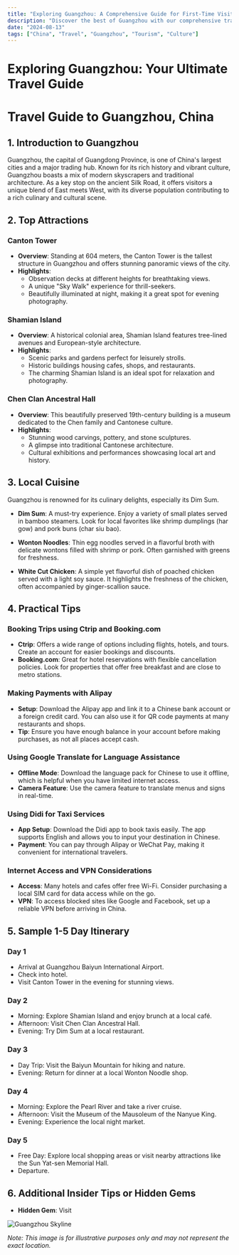 ```yaml
---
title: "Exploring Guangzhou: A Comprehensive Guide for First-Time Visitors"
description: "Discover the best of Guangzhou with our comprehensive travel guide. Explore top attractions, savor local cuisine, and get insider tips for an unforgettable Chinese adventure."
date: "2024-08-13"
tags: ["China", "Travel", "Guangzhou", "Tourism", "Culture"]
---
```


# Exploring Guangzhou: Your Ultimate Travel Guide

# Travel Guide to Guangzhou, China

## 1. Introduction to Guangzhou
Guangzhou, the capital of Guangdong Province, is one of China's largest cities and a major trading hub. Known for its rich history and vibrant culture, Guangzhou boasts a mix of modern skyscrapers and traditional architecture. As a key stop on the ancient Silk Road, it offers visitors a unique blend of East meets West, with its diverse population contributing to a rich culinary and cultural scene.

## 2. Top Attractions

### Canton Tower
- **Overview**: Standing at 604 meters, the Canton Tower is the tallest structure in Guangzhou and offers stunning panoramic views of the city.
- **Highlights**:
  - Observation decks at different heights for breathtaking views.
  - A unique "Sky Walk" experience for thrill-seekers.
  - Beautifully illuminated at night, making it a great spot for evening photography.

### Shamian Island
- **Overview**: A historical colonial area, Shamian Island features tree-lined avenues and European-style architecture.
- **Highlights**:
  - Scenic parks and gardens perfect for leisurely strolls.
  - Historic buildings housing cafes, shops, and restaurants.
  - The charming Shamian Island is an ideal spot for relaxation and photography.

### Chen Clan Ancestral Hall
- **Overview**: This beautifully preserved 19th-century building is a museum dedicated to the Chen family and Cantonese culture.
- **Highlights**:
  - Stunning wood carvings, pottery, and stone sculptures.
  - A glimpse into traditional Cantonese architecture.
  - Cultural exhibitions and performances showcasing local art and history.

## 3. Local Cuisine
Guangzhou is renowned for its culinary delights, especially its Dim Sum.

- **Dim Sum**: A must-try experience. Enjoy a variety of small plates served in bamboo steamers. Look for local favorites like shrimp dumplings (har gow) and pork buns (char siu bao).
  
- **Wonton Noodles**: Thin egg noodles served in a flavorful broth with delicate wontons filled with shrimp or pork. Often garnished with greens for freshness.

- **White Cut Chicken**: A simple yet flavorful dish of poached chicken served with a light soy sauce. It highlights the freshness of the chicken, often accompanied by ginger-scallion sauce.

## 4. Practical Tips

### Booking Trips using Ctrip and Booking.com
- **Ctrip**: Offers a wide range of options including flights, hotels, and tours. Create an account for easier bookings and discounts.
- **Booking.com**: Great for hotel reservations with flexible cancellation policies. Look for properties that offer free breakfast and are close to metro stations.

### Making Payments with Alipay
- **Setup**: Download the Alipay app and link it to a Chinese bank account or a foreign credit card. You can also use it for QR code payments at many restaurants and shops.
- **Tip**: Ensure you have enough balance in your account before making purchases, as not all places accept cash.

### Using Google Translate for Language Assistance
- **Offline Mode**: Download the language pack for Chinese to use it offline, which is helpful when you have limited internet access.
- **Camera Feature**: Use the camera feature to translate menus and signs in real-time.

### Using Didi for Taxi Services
- **App Setup**: Download the Didi app to book taxis easily. The app supports English and allows you to input your destination in Chinese.
- **Payment**: You can pay through Alipay or WeChat Pay, making it convenient for international travelers.

### Internet Access and VPN Considerations
- **Access**: Many hotels and cafes offer free Wi-Fi. Consider purchasing a local SIM card for data access while on the go.
- **VPN**: To access blocked sites like Google and Facebook, set up a reliable VPN before arriving in China.

## 5. Sample 1-5 Day Itinerary

### Day 1
- Arrival at Guangzhou Baiyun International Airport.
- Check into hotel.
- Visit Canton Tower in the evening for stunning views.

### Day 2
- Morning: Explore Shamian Island and enjoy brunch at a local café.
- Afternoon: Visit Chen Clan Ancestral Hall.
- Evening: Try Dim Sum at a local restaurant.

### Day 3
- Day Trip: Visit the Baiyun Mountain for hiking and nature.
- Evening: Return for dinner at a local Wonton Noodle shop.

### Day 4
- Morning: Explore the Pearl River and take a river cruise.
- Afternoon: Visit the Museum of the Mausoleum of the Nanyue King.
- Evening: Experience the local night market.

### Day 5
- Free Day: Explore local shopping areas or visit nearby attractions like the Sun Yat-sen Memorial Hall.
- Departure.

## 6. Additional Insider Tips or Hidden Gems
- **Hidden Gem**: Visit

<img src="https://source.unsplash.com/1600x900/?Guangzhou,cityscape" alt="Guangzhou Skyline" loading="lazy">

*Note: This image is for illustrative purposes only and may not represent the exact location.*

